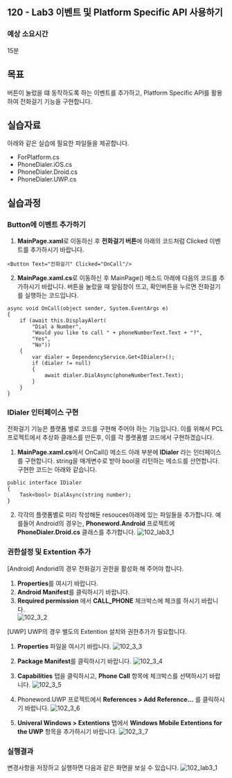 ## 120 - Lab3 이벤트 및 Platform Specific API 사용하기 
### 예상 소요시간
15분

## 목표
버튼이 눌렀을 떄 동작하도록 하는 이벤트를 추가하고, Platform Specific API를 활용하여 전화걸기 기능을 구현합니다. 

## 실습자료
아래와 같은 실습에 필요한 파일들을 제공합니다.
* ForPlatform.cs
* PhoneDialer.iOS.cs
* PhoneDialer.Droid.cs
* PhoneDialer.UWP.cs

## 실습과정
### Button에 이벤트 추가하기
1. **MainPage.xaml**로 이동하신 후 **전화걸기 버튼**에 아래의 코드처럼 Clicked 이벤트를 추가하시기 바랍니다. 
```
<Button Text="전화걸기" Clicked="OnCall"/>
```

2. **MainPage.xaml.cs**로 이동하신 후 MainPage() 메소드 아래에 다음의 코드를 추가하시기 바랍니다. 버튼을 눌렀을 때 알림창이 뜨고, 확인버튼을 누르면 전화걸기를 실행하는 코드입니다. 
```
async void OnCall(object sender, System.EventArgs e)
{
    if (await this.DisplayAlert(
        "Dial a Number",
        "Would you like to call " + phoneNumberText.Text + "?",
        "Yes",
        "No"))
    {
        var dialer = DependencyService.Get<IDialer>();
        if (dialer != null)
        {
            await dialer.DialAsync(phoneNumberText.Text);
        }
    }
}
```

### IDialer 인터페이스 구현
전화걸기 기능은 플랫폼 별로 코드를 구현해 주어야 하는 기능입니다. 이를 위해서 PCL 프로젝트에서 추상화 클래스를 만든후, 이를 각 플랫폼별 코드에서 구현하겠습니다. 

1. **MainPage.xaml.cs**에서 OnCall() 메소드 아래 부분에 **IDialer** 라는 인터페이스를 구현합니다. string을 매개변수로 받아 bool을 리턴하는 메소드를 선언합니다. 
구현한 코드는 아래와 같습니다. 
```
public interface IDialer
{
    Task<bool> DialAsync(string number);
}
```

2. 각각의 플랫폼별로 미리 작성해둔 resouces아래에 있는 파일들을 추가합니다. 예를들어 Android의 경우는, **Phoneword.Android** 프로젝트에 **PhoneDialer.Droid.cs** 클래스를 추가합니다. 
![102_lab3_1](./images/120_lab3_1.png)

### 권한설정 및 Extention 추가
[Android]
Andorid의 경우 전화걸기 권한을 활성화 해 주어야 합니다.
1. **Properties**를 여시기 바랍니다.
2. **Android Manifest**를 클릭하시기 바랍니다. 
3. **Required permission** 에서 **CALL_PHONE** 체크박스에 체크를 하시기 바랍니다.  
![102_3_2](./images/102_3_2.PNG)

[UWP]
UWP의 경우 별도의 Extention 설치와 권한추가가 필요합니다.

1. **Properties** 파일을 여시기 바랍니다.
![102_3_3](./images/102_3_3.PNG)

2. **Package Manifest**를 클릭하시기 바랍니다.
![102_3_4](./images/102_3_4.PNG)

3. **Capabilities** 탭을 클릭하시고, **Phone Call** 항목에 체크박스를 선택하시기 바랍니다.
![102_3_5](./images/102_3_5.PNG)

4. Phoneword.UWP 프로젝트에서 **References > Add Reference...** 를 클릭하시기 바랍니다. 
![102_3_6](./images/102_3_6.PNG)

5. **Univeral Windows > Extentions** 탭에서 **Windows Mobile Extentions for the UWP** 항목을 추가하시기 바랍니다. 
![102_3_7](./images/102_3_7.PNG)

### 실행결과
변경사항을 저장하고 실행하면 다음과 같은 화면을 보실 수 있습니다. 
![102_lab3_1](./images/120_lab3_1.png)